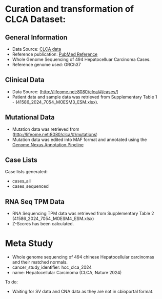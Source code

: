 # Curation and transformation of CLCA Dataset:

## General Information
- Data Source: [CLCA data](http://lifeome.net:8080/clca/#/)
- Reference publication: [PubMed Reference](https://pubmed.ncbi.nlm.nih.gov/38355797/)
- Whole Genome Sequencing of 494 Hepatocelluar Carcinoma Cases.
- Reference genome used: GRCh37

## Clinical Data
- Data Source: (http://lifeome.net:8080/clca/#/cases/)
- Patient data and sample data was retrieved from Supplementary Table 1 - (41586_2024_7054_MOESM3_ESM.xlsx).

## Mutational Data
- Mutation data was retrieved from (http://lifeome.net:8080/clca/#/mutations)
- Mutation data was edited into MAF format and annotated using the [Genome Nexus Annotation Pipeline](https://github.com/genome-nexus/genome-nexus-annotation-pipeline)

## Case Lists
Case lists generated:
- cases_all
- cases_sequenced

## RNA Seq TPM Data
- RNA Sequencing TPM data was retrieved from Supplementary Table 2 (41586_2024_7054_MOESM4_ESM.xlsx)
- Z-Scores has been calculated.

# Meta Study
- Whole genome sequencing of 494 chinese Hepatocellular carcinomas and their matched normals. 
- cancer_study_identifier: hcc_clca_2024
- name: Hepatocellular Carcinoma (CLCA, Nature 2024)

To do:

- Waiting for SV data and CNA data as they are not in cbioportal format.
